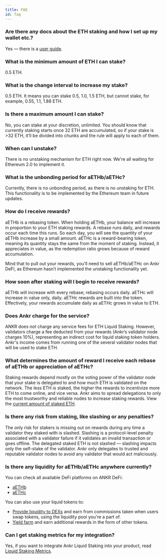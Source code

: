 ```yaml
---
title: FAQ
id: faq
---
```


### Are there any docs about the ETH staking and how I set up my wallet etc.?

Yes — there is a [user guide](https://www.ankr.com/docs/staking/liquid-staking/eth/stake-eth).


### What is the minimum amount of ETH I can stake?
 
0.5 ETH.
 

### What is the change interval to increase my stake? 

0.5 ETH. It means you can stake 0.5, 1.0, 1.5 ETH, but cannot stake, for example, 0.55, 1.1, 1.88 ETH.


### Is there a maximum amount I can stake?

No, you can stake at your discretion, unlimited. You should know that currently staking starts once 32 ETH are accumulated, so if your stake is >32 ETH, it’ll be divided into chunks and the rule will apply to each of them. 


### When can I unstake?

There is no unstaking mechanism for ETH right now. We're all waiting for Ethereum 2.0 to implement it. 


### What is the unbonding period for aETHb/aETHc?

Currently, there is no unbonding period, as there is no unstaking for ETH. This functionality is to be implemented by the Ethereum team in future updates.


### How do I receive rewards? 

aETHb is a rebasing token. When holding aETHb, your balance will increase in proportion to your ETH staking rewards. A rebase runs daily, and rewards occur each time this runs. So each day, you will see the quantity of your aETHb increase by a small amount. 
aETHc is a reward-bearing token, meaning its quantity stays the same from the moment of staking. 
Instead, it appreciates in value, as the redemption ratio grows because of reward accumulation.

Mind that to pull out your rewards, you’ll need to sell aETHb/aETHc on Ankr DeFi, as Ethereum hasn’t implemented the unstaking functionality yet.


### How soon after staking will I begin to receive rewards?

aETHb will increase with every rebase; rebasing occurs daily. aETHc will increase in value only, daily. 
aETHc rewards are built into the token. Effectively, your rewards accumulate daily as aETHc grows in value to ETH.

### Does Ankr charge for the service?

ANKR does not charge any service fees for ETH Liquid Staking. 
However, validators charge a fee deducted from your rewards (Ankr’s validator node charges 10%), representing an indirect cost for liquid staking token holders. 
Ankr's income comes from running one of the several validator nodes that will be used to stake ETH.


### What determines the amount of reward I receive each rebase of aETHb or appreciation of aETHc?

Staking rewards depend mostly on the voting power of the validator node that your stake is delegated to and how much ETH is validated on the network. The less ETH is staked, the higher the rewards to incentivize more ETH to come online, and vice versa. Ankr aims to spread delegations to only the most trustworthy and reliable nodes to increase staking rewards. 
View the [current amount of staked ETH](https://launchpad.ethereum.org/).


### Is there any risk from staking, like slashing or any penalties?

The only risk for stakers is missing out on rewards during any time a validator they staked with is slashed. 
Slashing is a protocol-level penalty associated with a validator failure if it validates an invalid transaction or goes offline. 
The delegated staked ETH is not slashed — slashing impacts only the self-stake of the validator. 
Ankr only delegates to trusted and reputable validator nodes to avoid any validator that would act maliciously.


### Is there any liquidity for aETHb/aETHc anywhere currently?

You can check all available DeFi platforms on ANKR DeFi:

* [aETHb](https://www.ankr.com/staking/defi/trade/?from=aETHb&to=ETH) 
* [aETHc](https://www.ankr.com/staking/defi/trade/?from=aETHc&to=ETH)

You can also use your liquid tokens to:
* [Provide liquidity to DEXs](https://www.ankr.com/docs/staking/defi/provide-liquidity-to-dex) and earn from commissions taken when users swap tokens, using the liquidity pool you're a part of.
* [Yield farm](https://www.ankr.com/docs/staking/defi/yield-farm) and earn additional rewards in the form of other tokens.  


### Can I get staking metrics for my integration?

Yes, if you want to integrate Ankr Liquid Staking into your product, read [Liquid Staking Metrics](https://ankr.com/docs/staking/reference/staking-metrics).